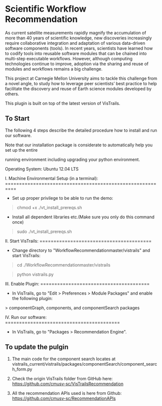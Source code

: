 # Scientific Workflow Recommendation
As current satellite measurements rapidly magnify the accumulation of more than 40 years of scientific knowledge, new discoveries increasingly require collaborative integration and adaptation of various data-driven software components (tools). In recent years, scientists have learned how to codify tools into reusable software modules that can be chained into multi-step executable workflows. However, although computing technologies continue to improve, adoption via the sharing and reuse of modules and workflows remains a big challenge.

This project at Carnegie Mellon University aims to tackle this challenge from a novel angle, to study how to leverage peer scientists’ best practice to help facilitate the discovery and reuse of Earth science modules developed by others.

This plugin is built on top of the latest version of VisTrails.


## To Start

The following 4 steps describe the detailed procedure how to install and run our software.

Note that our installation package is considerate to automatically help you set up the entire 

running environment including upgrading your python environment.

Operating System: Ubuntu 12.04 LTS

I. Machine Environmental Setup (in a terminal): ==========================================================

- Set up proper privilege to be able to run the demo:

> chmod +x ./vt_install_prereqs.sh

- Install all dependent libraries etc.(Make sure you only do this command once)

> sudo ./vt_install_prereqs.sh


II. Start VisTrails: ========================================

- Change directory to "WorkflowRecommendation­master/vistrails" and start VisTrails:

> cd ./WorkflowRecommendation­master/vistrails

> python vistrails.py


III. Enable Plugin: =======================================

- In VisTrails, go to "Edit ­> Preferences ­> Module Packages" and enable the following plugin:

 ­> componentGraph, components, and componentSearch packages


IV. Run our software: =========================================

- In VisTrails, go to "Packages ­> Recommendation Engine".



## To update the pulgin

1. The main code for the component search locates at vistrails_current/vistrails/packages/componentSearch/component_search_form.py

2. Check the origin VisTrails folder from GitHub here: https://github.com/cmusv-sc/VisTrailsRecommendation

3. All the recommendation APIs used is here from Github: https://github.com/cmusv-sc/RecommendationAPIs




